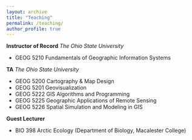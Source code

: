 ```yaml
---
layout: archive
title: "Teaching"
permalink: /teaching/
author_profile: true
---
```


__Instructor of Record__
*The Ohio State University*
- GEOG 5210 Fundamentals of Geographic Information Systems

__TA__
*The Ohio State University*
- GEOG 5200 Cartography & Map Design
- GEOG 5201 Geovisualization
- GEOG 5222 GIS Algorithms and Programming
- GEOG 5225 Geographic Applications of Remote Sensing
- GEOG 5226 Spatial Simulation and Modeling in GIS

__Guest Lecturer__
- BIO 398 Arctic Ecology (Department of Biology, Macalester College)
